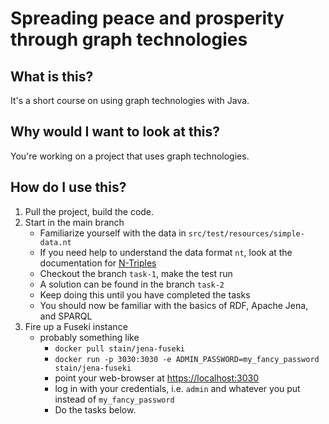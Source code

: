 # Spreading peace and prosperity through graph technologies

## What is this?

It's a short course on using graph technologies with Java.

## Why would I want to look at this?

You're working on a project that uses graph technologies.

## How do I use this?

1. Pull the project, build the code.
2. Start in the main branch
   - Familiarize yourself with the data in `src/test/resources/simple-data.nt`
   - If you need help to understand the data format `nt`, look at the documentation for [N-Triples](https://www.w3.org/TR/n-triples/)
   - Checkout the branch `task-1`, make the test run
   - A solution can be found in the branch `task-2`
   - Keep doing this until you have completed the tasks
   - You should now be familiar with the basics of RDF, Apache Jena, and SPARQL
3. Fire up a Fuseki instance
   - probably something like
     - `docker pull stain/jena-fuseki`
     - `docker run -p 3030:3030 -e ADMIN_PASSWORD=my_fancy_password stain/jena-fuseki`
     - point your web-browser at [https://localhost:3030](https://localhost:3030)
     - log in with your credentials, i.e. `admin` and whatever you put instead of `my_fancy_password`
     - Do the tasks below.

